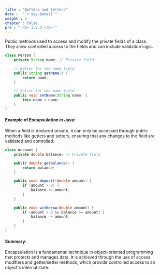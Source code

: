 ```yaml
---
title : "Getters and Setters"
date :  "`r Sys.Date()`" 
weight : 3 
chapter : false
pre : " <b> 1.5.3 </b> "
---
```



Public methods used to access and modify the private fields of a class. They allow controlled access to the fields and can include validation logic.

```java
class Person {
    private String name; // Private field

    // Getter for the name field
    public String getName() {
        return name;
    }

    // Setter for the name field
    public void setName(String name) {
        this.name = name;
    }
}
```

#### Example of Encapsulation in Java:
When a field is declared private, it can only be accessed through public methods like getters and setters, ensuring that any changes to the field are validated and controlled.

```java
class Account {
    private double balance; // Private field

    public double getBalance() {
        return balance;
    }

    public void deposit(double amount) {
        if (amount > 0) {
            balance += amount;
        }
    }

    public void withdraw(double amount) {
        if (amount > 0 && balance >= amount) {
            balance -= amount;
        }
    }
}
```

#### Summary:
Encapsulation is a fundamental technique in object-oriented programming that protects and manages data. It is achieved through the use of access modifiers and getter/setter methods, which provide controlled access to an object's internal state.





